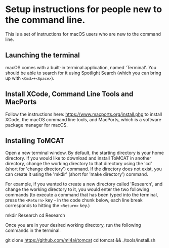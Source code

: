 # Setup instructions for people new to the command line.

This is a set of instructions for macOS users who are new to the command line.

## Launching the terminal

macOS comes with a built-in terminal application, named 'Terminal'. You
should be able to search for it using Spotlight Search (which you can bring up
with `<Cmd>+<Space>`).

## Install XCode, Command Line Tools and MacPorts

Follow the instructions here: https://www.macports.org/install.php to install
XCode, the macOS command line tools, and MacPorts, which is a software package
manager for macOS.

## Installing ToMCAT

Open a new terminal window. By default, the starting directory is your home
directory. If you would like to download and install ToMCAT in another
directory, change the working directory to that directory using the 'cd' (short
for 'change directory') command. If the directory does not exist, you can create
it using the 'mkdir' (short for 'make directory') command.

For example, if you wanted to create a new directory called 'Research', and
change the working directory to it, you would enter the two following commands
(to execute a command that has been typed into the terminal, press the `<Return>`
key - in the code chunk below, each line break corresponds to hitting the
`<Return>` key.)

  mkdir Research
  cd Research

Once you are in your desired working directory, run the following commands in
the terminal:

  git clone https://github.com/ml4ai/tomcat
  cd tomcat && ./tools/install.sh
